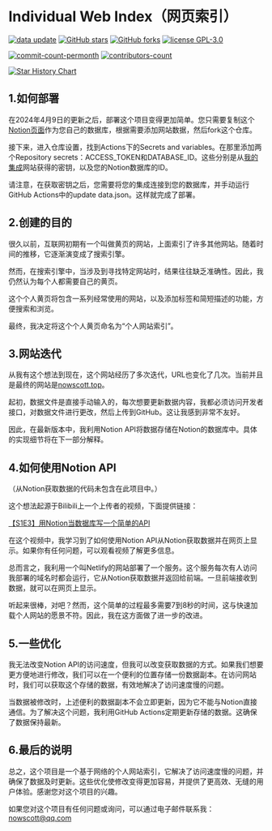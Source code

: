 # Individual Web Index（网页索引）

[![data update][data-update-image]][data-update-url]
[![GitHub stars][stars-image]][stars-url]
[![GitHub forks][forks-image]][forks-url]
[![license GPL-3.0][license-image]][license-url]

[![commit-count-permonth][commit-image]][commit-url]
[![contributors-count][contributors-image]][contributors-url]

[![Star History Chart][stars-history-image]][stars-url]


## 1.如何部署

在2024年4月9日的更新之后，部署这个项目变得更加简单。您只需要复制这个[Notion页面][notion-url]作为您自己的数据库，根据需要添加网站数据，然后fork这个仓库。

接下来，进入仓库设置，找到Actions下的Secrets and variables。在那里添加两个Repository secrets：ACCESS_TOKEN和DATABASE_ID。这些分别是从[我的集成][access-url]网站获得的密钥，以及您的Notion数据库的ID。

请注意，在获取密钥之后，您需要将您的集成连接到您的数据库，并手动运行GitHub Actions中的update data.json。这样就完成了部署。

## 2.创建的目的

很久以前，互联网初期有一个叫做黄页的网站，上面索引了许多其他网站。随着时间的推移，它逐渐演变成了搜索引擎。

然而，在搜索引擎中，当涉及到寻找特定网站时，结果往往缺乏准确性。因此，我仍然认为每个人都需要自己的黄页。

这个个人黄页将包含一系列经常使用的网站，以及添加标签和简短描述的功能，方便搜索和浏览。

最终，我决定将这个个人黄页命名为“个人网站索引”。

## 3.网站迭代

从我有这个想法到现在，这个网站经历了多次迭代，URL也变化了几次。当前并且是最终的网站是[nowscott.top](https://nowscott.top)。

起初，数据文件是直接手动输入的，每次想要更新数据内容，我都必须访问开发者接口，对数据文件进行更改，然后上传到GitHub。这让我感到非常不友好。

因此，在最新版本中，我利用Notion API将数据存储在Notion的数据库中。具体的实现细节将在下一部分解释。

## 4.如何使用Notion API
（从Notion获取数据的代码未包含在此项目中。）

这个想法起源于Bilibili上一个上传者的视频，下面提供链接：

[【S1E3】用Notion当数据库写一个简单的API](https://www.bilibili.com/video/BV1gF411E7pV/?share_source=copy_web&vd_source=98c7014c35363c157a4fba4929dbda77)

在这个视频中，我学习到了如何使用Notion API从Notion获取数据并在网页上显示。如果你有任何问题，可以观看视频了解更多信息。

总而言之，我利用一个叫Netlify的网站部署了一个服务。这个服务每次有人访问我部署的域名时都会运行，它从Notion获取数据并返回给前端。一旦前端接收到数据，就可以在网页上显示。

听起来很棒，对吧？然而，这个简单的过程最多需要7到8秒的时间，这与快速加载个人网站的愿景不符。因此，我在这方面做了进一步的改进。

## 5.一些优化

我无法改变Notion API的访问速度，但我可以改变获取数据的方式。如果我们想要更方便地进行修改，我们可以在一个便利的位置存储一份数据副本。在访问网站时，我们可以获取这个存储的数据，有效地解决了访问速度慢的问题。

当数据被修改时，上述便利的数据副本不会立即更新，因为它不能与Notion直接通信。为了解决这个问题，我利用GitHub Actions定期更新存储的数据。这确保了数据保持最新。

## 6.最后的说明

总之，这个项目是一个基于网络的个人网站索引，它解决了访问速度慢的问题，并确保了数据及时更新。这些优化使修改变得更加容易，并提供了更高效、无缝的用户体验。感谢您对这个项目的兴趣。

如果您对这个项目有任何问题或询问，可以通过电子邮件联系我：[nowscott@qq.com](mailto:nowscott@qq.com)


[data-update-url]:https://github.com/NowScott/web_database/actions/workflows/scraping.yml "数据更新"
[data-update-image]:https://img.shields.io/github/actions/workflow/status/NowScott/IndWebIndex/scraping.yml?label=data%20update
[stars-url]:https://github.com/NowScott/IndWebIndex/stargazers "星标"
[stars-image]: https://img.shields.io/github/stars/NowScott/IndWebIndex?label=Star
[forks-url]: https://github.com/NowScott/IndWebIndex/forks "复刻"
[forks-image]: https://img.shields.io/github/forks/NowScott/IndWebIndex?label=Fork
[license-url]: https://opensource.org/license/gpl-3-0/  "许可证"
[license-image]: https://img.shields.io/github/license/NowScott/IndWebIndex

[commit-url]:https://github.com/NowScott/IndWebIndex/commits/main "提交"
[commit-image]:https://img.shields.io/github/commit-activity/m/NowScott/IndWebIndex
[contributors-url]:https://github.com/NowScott/IndWebIndex/graphs/contributors "贡献者"
[contributors-image]:https://img.shields.io/github/contributors/NowScott/IndWebIndex

[web-url]:https://www.nowscott.top "中文网页"
[web-image]:https://img.shields.io/badge/%E7%BD%91%E9%A1%B5%E9%A2%84%E8%A7%88-%E4%B8%AD%E6%96%87-blue
[stars-history-image]:https://api.star-history.com/svg?repos=NowScott/IndWebIndex&type=Date

[notion-url]:https://nowscott.notion.site/aef09fbce63649cba8b9269374dbb641?v=36b6f2625b8e4e5faf9f68e1284bd2bc&pvs=74

[access-url]:https://www.notion.so/my-integrations